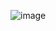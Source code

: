 ![image](https://user-images.githubusercontent.com/112846225/193762042-8f44b62f-3bb0-4f8d-bd24-9a9966739e7e.png)
